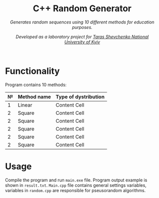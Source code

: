 <h1 align="center">C++ Random Generator</h1>
<p align="center"><i>Generates random sequences using 10 different methods for education purposes.</i></p>
<p align="center"><i>Developed as a laboratory project for <a href="http://www.univ.kiev.ua/en">Taras Shevchenko National University of Kyiv</a></i></p>
<br>

# Functionality

Program contains 10 methods:

№             | Method name  | Type of dystribution
------------- | ------------- | -------------
1             | Linear  | Content Cell
2             | Square  | Content Cell
2             | Square  | Content Cell
2             | Square  | Content Cell
2             | Square  | Content Cell
2             | Square  | Content Cell


# Usage

Compile the program and run `main.exe` file. Program output example is shown in `result.txt`.
`Main.cpp` file contains general settings variables, variables in `random.cpp` are responsible for pseusorandom algorithms.

